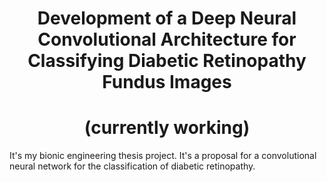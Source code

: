 <h1 align="center"> Development of a Deep Neural Convolutional Architecture for Classifying Diabetic Retinopathy Fundus Images</h1> 
<h1 align="center"> (currently working) </h1>


It's my bionic engineering thesis project. It's a proposal for a convolutional neural network for the classification of diabetic retinopathy.



